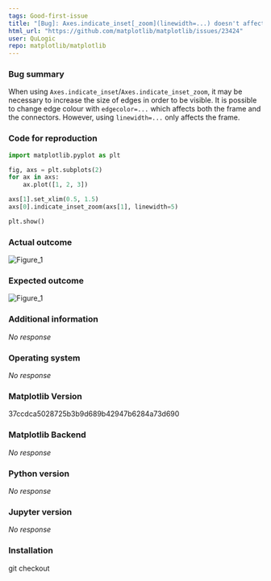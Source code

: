 ```yaml
---
tags: Good-first-issue
title: "[Bug]: Axes.indicate_inset[_zoom](linewidth=...) doesn't affect connectors"
html_url: "https://github.com/matplotlib/matplotlib/issues/23424"
user: QuLogic
repo: matplotlib/matplotlib
---
```


### Bug summary

When using `Axes.indicate_inset`/`Axes.indicate_inset_zoom`, it may be necessary to increase the size of edges in order to be visible. It is possible to change edge colour with `edgecolor=...` which affects both the frame and the connectors. However, using `linewidth=...` only affects the frame.

### Code for reproduction

```python
import matplotlib.pyplot as plt

fig, axs = plt.subplots(2)
for ax in axs:
    ax.plot([1, 2, 3])

axs[1].set_xlim(0.5, 1.5)
axs[0].indicate_inset_zoom(axs[1], linewidth=5)

plt.show()
```


### Actual outcome

![Figure_1](https://user-images.githubusercontent.com/302469/178911771-21e2f05b-4b23-4678-8f83-9369f40ca83b.png)

### Expected outcome

![Figure_1](https://user-images.githubusercontent.com/302469/178912221-a0571a94-350b-452f-b960-bedc2365cd52.png)

### Additional information

_No response_

### Operating system

_No response_

### Matplotlib Version

37ccdca5028725b3b9d689b42947b6284a73d690

### Matplotlib Backend

_No response_

### Python version

_No response_

### Jupyter version

_No response_

### Installation

git checkout